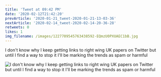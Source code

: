 ```yaml
---
title: 'Tweet at 09:42 PM'
date: '2020-02-12T21:42:20'
prevArticle: '2020-01-21_tweet-2020-01-21-13-03-36'
nextArticle: '2020-02-14_tweet-2020-02-14-20-36-28'
retweets: 0
likes: 1
img_filename: /images/1227709545763438592-EQmzU0PXUAEC1bB.jpg
---
```

I don't know why I keep getting links to right wing UK papers on Twitter but until I find a way to stop it I'll be marking the trends as spam or harmful

![I don't know why I keep getting links to right wing UK papers on Twitter but until I find a way to stop it I'll be marking the trends as spam or harmful](/images/1227709545763438592-EQmzU0PXUAEC1bB.jpg "I don't know why I keep getting links to right wing UK papers on Twitter but until I find a way to stop it I'll be marking the trends as spam or harmful")